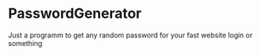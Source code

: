 # PasswordGenerator
Just a programm to get any random password for your fast website login or something
